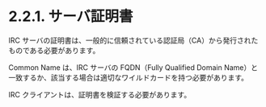 # 2.2.1. サーバ証明書

IRC サーバの証明書は、一般的に信頼されている認証局（CA）から発行されたものである必要があります。

Common Name は、IRC サーバの FQDN（Fully Qualified Domain Name）と一致するか、該当する場合は適切なワイルドカードを持つ必要があります。

IRC クライアントは、証明書を検証する必要があります。
